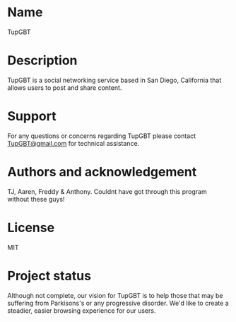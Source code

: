 # Name

TupGBT

# Description

TupGBT is a social networking service based in San Diego, California that allows users to post and share content.

# Support

For any questions or concerns regarding TupGBT please contact TupGBT@gmail.com for technical assistance.

# Authors and acknowledgement

TJ, Aaren, Freddy & Anthony. Couldnt have got through this program without these guys! 

# License

MIT

# Project status

Although not complete, our vision for TupGBT is to help those that may be suffering from Parkisons's or any progressive disorder. We'd like to create a steadier, easier browsing experience for our users.